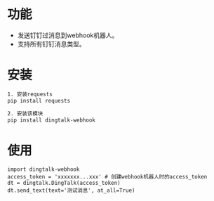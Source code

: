 # 功能
* 发送钉钉过消息到webhook机器人。
* 支持所有钉钉消息类型。

# 安装
```bash
1. 安装requests
pip install requests

2. 安装该模块
pip install dingtalk-webhook
```

# 使用
```
import dingtalk-webhook
access_token = 'xxxxxxx...xxx' # 创建webhook机器人时的access_token
dt = dingtalk.DingTalk(access_token)
dt.send_text(text='测试消息', at_all=True)
```
